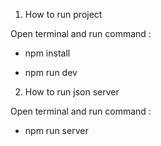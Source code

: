 1. How to run project

Open terminal and run command : 

- npm install

- npm run dev


2. How to run json server

Open terminal and run command : 

- npm run server